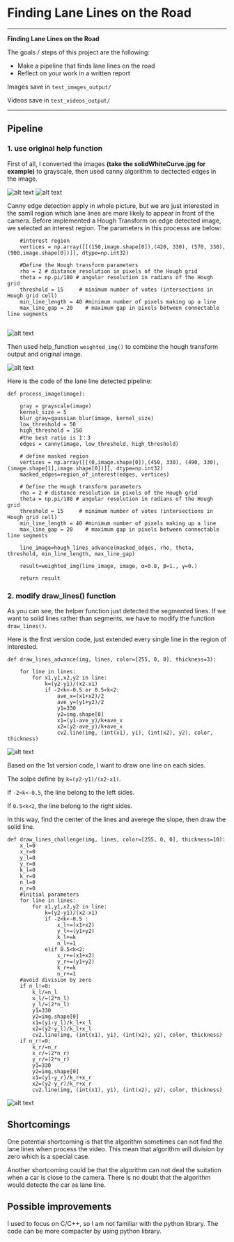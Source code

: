 # **Finding Lane Lines on the Road** 

---

**Finding Lane Lines on the Road**

The goals / steps of this project are the following:
* Make a pipeline that finds lane lines on the road
* Reflect on your work in a written report

Images save in `test_images_output/`

Videos save in `test_videos_output/`


[//]: # (Image References)

[image1]: ./test_images/solidWhiteCurve.jpg "Grayscale"
[image2]: ./test_images_canny/solidWhiteCurve.jpg "Canny"
[image3]: ./test_images_hough/solidWhiteCurve.jpg "Hough"
[image4]: ./test_images_advance/solidWhiteCurve.jpg 
[image5]: ./test_images_output/solidWhiteCurve.jpg 
[image6]: ./test_images_naive/solidWhiteCurve.jpg 

---

## Pipeline
### 1. use original help function
First of all, I converted the images **(take the solidWhiteCurve.jpg for example)** to grayscale, then used canny algorithm to dectected edges in the image.

![alt text][image1]
![alt text][image2]

Canny edge detection apply in  whole picture, but we are just interested in the samll region which lane lines are more likely to appear in front of the camera. Before implemented a Hough Transform on edge detected image, we selected an interest region. The parameters in this processs are below:

```
    #interest region
    vertices = np.array([[(150,image.shape[0]),(420, 330), (570, 330), (900,image.shape[0])]], dtype=np.int32)
    
    #Define the Hough transform parameters
    rho = 2 # distance resolution in pixels of the Hough grid
    theta = np.pi/180 # angular resolution in radians of the Hough grid
    threshold = 15     # minimum number of votes (intersections in Hough grid cell)
    min_line_length = 40 #minimum number of pixels making up a line
    max_line_gap = 20    # maximum gap in pixels between connectable line segments
    
```
![alt text][image3]

Then used help_function `weighted_img()` to combine the hough transform output and original image.

![alt text][image6]

Here is the code of the lane line detected pipeline:
```
def process_image(image):

    gray = grayscale(image)
    kernel_size = 5
    blur_gray=gaussian_blur(image, kernel_size)
    low_threshold = 50
    high_threshold = 150
    #the best ratio is 1：3
    edges = canny(image, low_threshold, high_threshold)
    
    # define masked region 
    vertices = np.array([[(0,image.shape[0]),(450, 330), (490, 330), (image.shape[1],image.shape[0])]], dtype=np.int32)
    masked_edges=region_of_interest(edges, vertices)
   
    # Define the Hough transform parameters
    rho = 2 # distance resolution in pixels of the Hough grid
    theta = np.pi/180 # angular resolution in radians of the Hough grid
    threshold = 15     # minimum number of votes (intersections in Hough grid cell)
    min_line_length = 40 #minimum number of pixels making up a line
    max_line_gap = 20    # maximum gap in pixels between connectable line segments

    line_image=hough_lines_advance(masked_edges, rho, theta, threshold, min_line_length, max_line_gap)
   
    result=weighted_img(line_image, image, α=0.8, β=1., γ=0.)
   
    return result
```

### 2. modify draw_lines() function
As you can see, the helper function just detected the segmented lines. If we want to solid lines rather than segments, we have to modify the function `draw_lines()`.

Here is the first version code, just extended every single line in the region of interested.
```
def draw_lines_advance(img, lines, color=[255, 0, 0], thickness=3):

    for line in lines:
        for x1,y1,x2,y2 in line:
            k=(y2-y1)/(x2-x1)
            if -2<k<-0.5 or 0.5<k<2:
                ave_x=(x1+x2)/2
                ave_y=(y1+y2)/2
                y1=330
                y2=img.shape[0]
                x1=(y1-ave_y)/k+ave_x
                x2=(y2-ave_y)/k+ave_x
                cv2.line(img, (int(x1), y1), (int(x2), y2), color, thickness)
```
![alt text][image4]

Based on the 1st version code, I want to draw  one line on each sides. 

The solpe define by `k=(y2-y1)/(x2-x1)`. 

If `-2<k<-0.5`, the line belong to the left sides.

If `0.5<k<2`, the line belong to the right sides.

In this way, find the center of the lines and averege the slope, then draw the solid line.

```
def draw_lines_challenge(img, lines, color=[255, 0, 0], thickness=10):
    x_l=0
    x_r=0
    y_l=0
    y_r=0
    k_l=0
    k_r=0
    n_l=0
    n_r=0
    #initial parameters
    for line in lines:
        for x1,y1,x2,y2 in line:
            k=(y2-y1)/(x2-x1)
            if -2<k<-0.5 :
                x_l+=(x1+x2)
                y_l+=(y1+y2)
                k_l+=k
                n_l+=1
            elif 0.5<k<2:
                x_r+=(x1+x2)
                y_r+=(y1+y2)
                k_r+=k
                n_r+=1
    #avoid division by zero
    if n_l!=0:
        k_l/=n_l
        x_l/=(2*n_l)
        y_l/=(2*n_l)
        y1=330
        y2=img.shape[0]
        x1=(y1-y_l)/k_l+x_l
        x2=(y2-y_l)/k_l+x_l
        cv2.line(img, (int(x1), y1), (int(x2), y2), color, thickness)
    if n_r!=0:
        k_r/=n_r
        x_r/=(2*n_r)
        y_r/=(2*n_r)
        y1=330
        y2=img.shape[0]
        x1=(y1-y_r)/k_r+x_r
        x2=(y2-y_r)/k_r+x_r
        cv2.line(img, (int(x1), y1), (int(x2), y2), color, thickness)
```
![alt text][image4]




## Shortcomings 

One potential shortcoming is that the algorithm sometimes can not find the lane lines when process the video. This mean that algorithm will division by zero which is a special case.

Another shortcoming could be that the algorithm can not deal the suitation when a car is close to the camera. There is no doubt that the algorithm would detecte the car as lane line.


## Possible improvements 

I used to focus on C/C++, so I am not familiar with the python library. The code can be more compacter by using python library.
